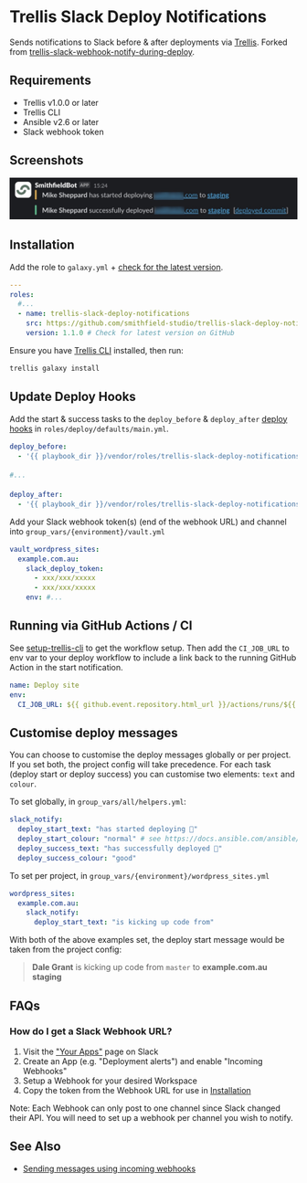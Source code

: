 # Trellis Slack Deploy Notifications

Sends notifications to Slack before & after deployments via [Trellis](https://github.com/roots/trellis). Forked from [trellis-slack-webhook-notify-during-deploy](https://github.com/ItinerisLtd/trellis-slack-webhook-notify-during-deploy).

## Requirements

- Trellis v1.0.0 or later
- Trellis CLI
- Ansible v2.6 or later
- Slack webhook token

## Screenshots

![Deployment Screenshot](./screenshot.jpg)

## Installation

Add the role to `galaxy.yml` + [check for the latest version](https://github.com/smithfield-studio/trellis-slack-deploy-notifications/releases).

```yaml
---
roles:
  #...
  - name: trellis-slack-deploy-notifications
    src: https://github.com/smithfield-studio/trellis-slack-deploy-notifications.git
    version: 1.1.0 # Check for latest version on GitHub
```

Ensure you have [Trellis CLI](https://github.com/roots/trellis-cli) installed, then run:

```bash
trellis galaxy install
```

## Update Deploy Hooks

Add the start & success tasks to the `deploy_before` & `deploy_after` [deploy hooks](https://roots.io/trellis/docs/deploys/#hooks) in `roles/deploy/defaults/main.yml`.

```yaml
deploy_before:
  - '{{ playbook_dir }}/vendor/roles/trellis-slack-deploy-notifications/tasks/deploy_start.yml'

#...

deploy_after:
  - '{{ playbook_dir }}/vendor/roles/trellis-slack-deploy-notifications/tasks/deploy_success.yml'
```

Add your Slack webhook token(s) (end of the webhook URL) and channel into `group_vars/{environment}/vault.yml`

```yaml
vault_wordpress_sites:
  example.com.au:
    slack_deploy_token:
      - xxx/xxx/xxxxx
      - xxx/xxx/xxxxx
    env: #...
```

## Running via GitHub Actions / CI
See [setup-trellis-cli](https://github.com/roots/setup-trellis-cli) to get the workflow setup. Then add the `CI_JOB_URL` to env var to your deploy workflow to include a link back to the running GitHub Action in the start notification.

```yaml
name: Deploy site
env:
  CI_JOB_URL: ${{ github.event.repository.html_url }}/actions/runs/${{ github.run_id }}
```

## Customise deploy messages

You can choose to customise the deploy messages globally or per project. If you set both, the project config will take precedence. For each task (deploy start or deploy success) you can customise two elements: `text` and `colour`.

To set globally, in `group_vars/all/helpers.yml`:

```yaml
slack_notify:
  deploy_start_text: "has started deploying 🌱"
  deploy_start_colour: "normal" # see https://docs.ansible.com/ansible/latest/collections/community/general/slack_module.html#parameter-color for accepted colours.
  deploy_success_text: "has successfully deployed 🌿"
  deploy_success_colour: "good"
```

To set per project, in `group_vars/{environment}/wordpress_sites.yml`

```yaml
wordpress_sites:
  example.com.au:
    slack_notify:
      deploy_start_text: "is kicking up code from"
```

With both of the above examples set, the deploy start message would be taken from the project config:

> **Dale Grant** is kicking up code from `master` to **example.com.au staging**

## FAQs

### How do I get a Slack Webhook URL?

1. Visit the ["Your Apps"](https://api.slack.com/apps) page on Slack
2. Create an App (e.g. "Deployment alerts") and enable "Incoming Webhooks"
3. Setup a Webhook for your desired Workspace
4. Copy the token from the Webhook URL for use in [Installation](#installation)

Note: Each Webhook can only post to one channel since Slack changed their API. You will need to set up a webhook per channel you wish to notify.

## See Also

- [Sending messages using incoming webhooks](https://api.slack.com/messaging/webhooks)
